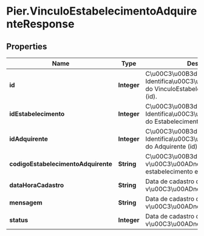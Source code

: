 # Pier.VinculoEstabelecimentoAdquirenteResponse

## Properties
Name | Type | Description | Notes
------------ | ------------- | ------------- | -------------
**id** | **Integer** | C\u00C3\u00B3digo de Identifica\u00C3\u00A7\u00C3\u00A3o do VinculoEstabelecimentoAdquirente (id). | [optional] 
**idEstabelecimento** | **Integer** | C\u00C3\u00B3digo de Identifica\u00C3\u00A7\u00C3\u00A3o do Estabelecimento (id). | [optional] 
**idAdquirente** | **Integer** | C\u00C3\u00B3digo de Identifica\u00C3\u00A7\u00C3\u00A3o do Adquirente (id). | [optional] 
**codigoEstabelecimentoAdquirente** | **String** | C\u00C3\u00B3digo do v\u00C3\u00ADnculo entre o estabelecimento e o adquirente. | [optional] 
**dataHoraCadastro** | **String** | Data de cadastro do v\u00C3\u00ADnculo. | [optional] 
**mensagem** | **String** | Data de cadastro do v\u00C3\u00ADnculo. | [optional] 
**status** | **Integer** | Data de cadastro do v\u00C3\u00ADnculo. | [optional] 


